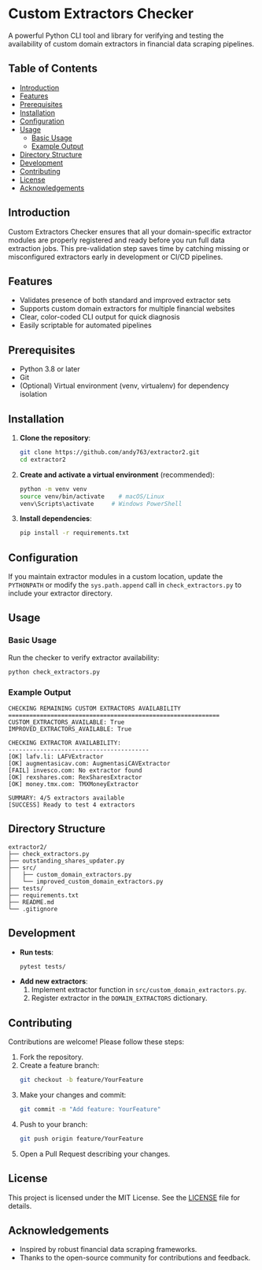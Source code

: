 # Custom Extractors Checker

A powerful Python CLI tool and library for verifying and testing the availability of custom domain extractors in financial data scraping pipelines.

## Table of Contents

- [Introduction](#introduction)
- [Features](#features)
- [Prerequisites](#prerequisites)
- [Installation](#installation)
- [Configuration](#configuration)
- [Usage](#usage)
  - [Basic Usage](#basic-usage)
  - [Example Output](#example-output)
- [Directory Structure](#directory-structure)
- [Development](#development)
- [Contributing](#contributing)
- [License](#license)
- [Acknowledgements](#acknowledgements)

## Introduction

Custom Extractors Checker ensures that all your domain-specific extractor modules are properly registered and ready before you run full data extraction jobs. This pre-validation step saves time by catching missing or misconfigured extractors early in development or CI/CD pipelines.

## Features

- Validates presence of both standard and improved extractor sets
- Supports custom domain extractors for multiple financial websites
- Clear, color-coded CLI output for quick diagnosis
- Easily scriptable for automated pipelines

## Prerequisites

- Python 3.8 or later
- Git
- (Optional) Virtual environment (venv, virtualenv) for dependency isolation

## Installation

1. **Clone the repository**:
   ```bash
   git clone https://github.com/andy763/extractor2.git
   cd extractor2
   ```

2. **Create and activate a virtual environment** (recommended):
   ```bash
   python -m venv venv
   source venv/bin/activate    # macOS/Linux
   venv\Scripts\activate     # Windows PowerShell
   ```

3. **Install dependencies**:
   ```bash
   pip install -r requirements.txt
   ```

## Configuration

If you maintain extractor modules in a custom location, update the `PYTHONPATH` or modify the `sys.path.append` call in `check_extractors.py` to include your extractor directory.

## Usage

### Basic Usage

Run the checker to verify extractor availability:

```bash
python check_extractors.py
```

### Example Output

```plaintext
CHECKING REMAINING CUSTOM EXTRACTORS AVAILABILITY
============================================================
CUSTOM_EXTRACTORS_AVAILABLE: True
IMPROVED_EXTRACTORS_AVAILABLE: True

CHECKING EXTRACTOR AVAILABILITY:
----------------------------------------
[OK] lafv.li: LAFVExtractor
[OK] augmentasicav.com: AugmentasiCAVExtractor
[FAIL] invesco.com: No extractor found
[OK] rexshares.com: RexSharesExtractor
[OK] money.tmx.com: TMXMoneyExtractor

SUMMARY: 4/5 extractors available
[SUCCESS] Ready to test 4 extractors
```

## Directory Structure

```plaintext
extractor2/
├── check_extractors.py
├── outstanding_shares_updater.py
├── src/
│   ├── custom_domain_extractors.py
│   └── improved_custom_domain_extractors.py
├── tests/
├── requirements.txt
├── README.md
└── .gitignore
```

## Development

- **Run tests**:
  ```bash
  pytest tests/
  ```
- **Add new extractors**:
  1. Implement extractor function in `src/custom_domain_extractors.py`.
  2. Register extractor in the `DOMAIN_EXTRACTORS` dictionary.

## Contributing

Contributions are welcome! Please follow these steps:

1. Fork the repository.
2. Create a feature branch:
   ```bash
   git checkout -b feature/YourFeature
   ```
3. Make your changes and commit:
   ```bash
   git commit -m "Add feature: YourFeature"
   ```
4. Push to your branch:
   ```bash
   git push origin feature/YourFeature
   ```
5. Open a Pull Request describing your changes.

## License

This project is licensed under the MIT License. See the [LICENSE](LICENSE) file for details.

## Acknowledgements

- Inspired by robust financial data scraping frameworks.
- Thanks to the open-source community for contributions and feedback. 
